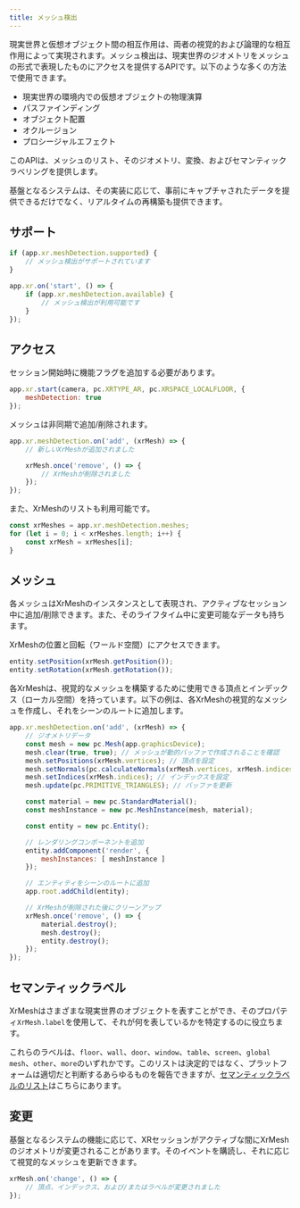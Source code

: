 ```yaml
---
title: メッシュ検出
---
```


現実世界と仮想オブジェクト間の相互作用は、両者の視覚的および論理的な相互作用によって実現されます。メッシュ検出は、現実世界のジオメトリをメッシュの形式で表現したものにアクセスを提供するAPIです。以下のような多くの方法で使用できます。

* 現実世界の環境内での仮想オブジェクトの物理演算
* パスファインディング
* オブジェクト配置
* オクルージョン
* プロシージャルエフェクト

このAPIは、メッシュのリスト、そのジオメトリ、変換、およびセマンティックラベリングを提供します。

基盤となるシステムは、その実装に応じて、事前にキャプチャされたデータを提供できるだけでなく、リアルタイムの再構築も提供できます。

## サポート

```javascript
if (app.xr.meshDetection.supported) {
    // メッシュ検出がサポートされています
}

app.xr.on('start', () => {
    if (app.xr.meshDetection.available) {
        // メッシュ検出が利用可能です
    }
});
```

## アクセス

セッション開始時に機能フラグを追加する必要があります。

```javascript
app.xr.start(camera, pc.XRTYPE_AR, pc.XRSPACE_LOCALFLOOR, {
    meshDetection: true
});
```

メッシュは非同期で追加/削除されます。

```javascript
app.xr.meshDetection.on('add', (xrMesh) => {
    // 新しいXrMeshが追加されました

    xrMesh.once('remove', () => {
        // XrMeshが削除されました
    });
});
```

また、XrMeshのリストも利用可能です。

```javascript
const xrMeshes = app.xr.meshDetection.meshes;
for (let i = 0; i < xrMeshes.length; i++) {
    const xrMesh = xrMeshes[i];
}
```

## メッシュ

各メッシュはXrMeshのインスタンスとして表現され、アクティブなセッション中に追加/削除できます。また、そのライフタイム中に変更可能なデータも持ちます。

XrMeshの位置と回転（ワールド空間）にアクセスできます。

```javascript
entity.setPosition(xrMesh.getPosition());
entity.setRotation(xrMesh.getRotation());
```

各XrMeshは、視覚的なメッシュを構築するために使用できる頂点とインデックス（ローカル空間）を持っています。以下の例は、各XrMeshの視覚的なメッシュを作成し、それをシーンのルートに追加します。

```javascript
app.xr.meshDetection.on('add', (xrMesh) => {
    // ジオメトリデータ
    const mesh = new pc.Mesh(app.graphicsDevice);
    mesh.clear(true, true); // メッシュが動的バッファで作成されることを確認
    mesh.setPositions(xrMesh.vertices); // 頂点を設定
    mesh.setNormals(pc.calculateNormals(xrMesh.vertices, xrMesh.indices)); // 法線を計算
    mesh.setIndices(xrMesh.indices); // インデックスを設定
    mesh.update(pc.PRIMITIVE_TRIANGLES); // バッファを更新

    const material = new pc.StandardMaterial();
    const meshInstance = new pc.MeshInstance(mesh, material);

    const entity = new pc.Entity();

    // レンダリングコンポーネントを追加
    entity.addComponent('render', {
        meshInstances: [ meshInstance ]
    });

    // エンティティをシーンのルートに追加
    app.root.addChild(entity);

    // XrMeshが削除された後にクリーンアップ
    xrMesh.once('remove', () => {
        material.destroy();
        mesh.destroy();
        entity.destroy();
    });
});
```

## セマンティックラベル

XrMeshはさまざまな現実世界のオブジェクトを表すことができ、そのプロパティ`XrMesh.label`を使用して、それが何を表しているかを特定するのに役立ちます。

これらのラベルは、`floor`、`wall`、`door`、`window`、`table`、`screen`、`global mesh`、`other`、`more`のいずれかです。このリストは決定的ではなく、プラットフォームは適切だと判断するあらゆるものを報告できますが、[セマンティックラベルのリスト][1]はこちらにあります。

## 変更

基盤となるシステムの機能に応じて、XRセッションがアクティブな間にXrMeshのジオメトリが変更されることがあります。そのイベントを購読し、それに応じて視覚的なメッシュを更新できます。

```javascript
xrMesh.on('change', () => {
    // 頂点、インデックス、および/またはラベルが変更されました
});
```

[1]: https://github.com/immersive-web/semantic-labels/blob/master/labels.json
